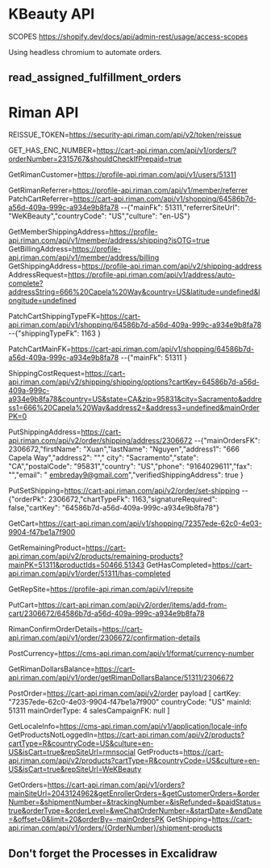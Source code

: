 # KBeauty API

SCOPES https://shopify.dev/docs/api/admin-rest/usage/access-scopes

Using headless chromium to automate orders.

## read_assigned_fulfillment_orders

# Riman API

REISSUE_TOKEN=https://security-api.riman.com/api/v2/token/reissue

GET_HAS_ENC_NUMBER=https://cart-api.riman.com/api/v1/orders/?orderNumber=2315767&shouldCheckIfPrepaid=true

GetRimanCustomer=https://profile-api.riman.com/api/v1/users/51311

GetRimanReferrer=https://profile-api.riman.com/api/v1/member/referrer
PatchCartReferrer=https://cart-api.riman.com/api/v1/shopping/64586b7d-a56d-409a-999c-a934e9b8fa78
--{"mainFk": 51311,"referrerSiteUrl": "WeKBeauty","countryCode": "US","culture": "en-US"}

GetMemberShippingAddress=https://profile-api.riman.com/api/v1/member/address/shipping?isOTG=true
GetBillingAddress=https://profile-api.riman.com/api/v1/member/address/billing
GetShippingAddress=https://profile-api.riman.com/api/v2/shipping-address
AddressRequest=https://profile-api.riman.com/api/v1/address/auto-complete?addressString=666%20Capela%20Way&country=US&latitude=undefined&longitude=undefined

PatchCartShippingTypeFK=https://cart-api.riman.com/api/v1/shopping/64586b7d-a56d-409a-999c-a934e9b8fa78
--{"shippingTypeFk": 1163 }

PatchCartMainFK=https://cart-api.riman.com/api/v1/shopping/64586b7d-a56d-409a-999c-a934e9b8fa78
--{"mainFk": 51311 }

ShippingCostRequest=https://cart-api.riman.com/api/v2/shipping/shipping/options?cartKey=64586b7d-a56d-409a-999c-a934e9b8fa78&country=US&state=CA&zip=95831&city=Sacramento&address1=666%20Capela%20Way&address2=&address3=undefined&mainOrderPK=0

PutShippingAddress=https://cart-api.riman.com/api/v2/order/shipping/address/2306672
--{"mainOrdersFK": 2306672,"firstName": "Xuan","lastName": "Nguyen","address1": "666 Capela Way","address2": "","
city": "Sacramento","state": "CA","postalCode": "95831","country": "US","phone": "9164029611","fax": "","email": "
embreday9@gmail.com","verifiedShippingAddress": true }

PutSetShipping=https://cart-api.riman.com/api/v2/order/set-shipping
--{"orderPk": 2306672,"chartTypeFk": 1163,"signatureRequired": false,"cartKey": "64586b7d-a56d-409a-999c-a934e9b8fa78"}

GetCart=https://cart-api.riman.com/api/v1/shopping/72357ede-62c0-4e03-9904-f47be1a7f900

GetRemainingProduct=https://cart-api.riman.com/api/v2/products/remaining-products?mainPK=51311&productIds=50466,51343
GetHasCompleted=https://cart-api.riman.com/api/v1/order/51311/has-completed

GetRepSite=https://profile-api.riman.com/api/v1/repsite

PutCart=https://cart-api.riman.com/api/v2/order/items/add-from-cart/2306672/64586b7d-a56d-409a-999c-a934e9b8fa78

RimanConfirmOrderDetails=https://cart-api.riman.com/api/v1/order/2306672/confirmation-details

PostCurrency=https://cms-api.riman.com/api/v1/format/currency-number

GetRimanDollarsBalance=https://cart-api.riman.com/api/v1/order/getRimanDollarsBalance/51311/2306672

PostOrder=https://cart-api.riman.com/api/v2/order
payload [
cartKey: "72357ede-62c0-4e03-9904-f47be1a7f900"
countryCode: "US"
mainId: 51311
mainOrderType: 4
salesCampaignFK: null
]

GetLocaleInfo=https://cms-api.riman.com/api/v1/application/locale-info
GetProductsNotLoggedIn=https://cart-api.riman.com/api/v2/products?cartType=R&countryCode=US&culture=en-US&isCart=true&repSiteUrl=rmnsocial
GetProducts=https://cart-api.riman.com/api/v2/products?cartType=R&countryCode=US&culture=en-US&isCart=true&repSiteUrl=WeKBeauty

GetOrders=https://cart-api.riman.com/api/v1/orders?mainSiteUrl=2043124962&getEnrollerOrders=&getCustomerOrders=&orderNumber=&shipmentNumber=&trackingNumber=&isRefunded=&paidStatus=true&orderType=&orderLevel=&weChatOrderNumber=&startDate=&endDate=&offset=0&limit=20&orderBy=-mainOrdersPK
GetShipping=https://cart-api.riman.com/api/v1/orders/{OrderNumber}/shipment-products

## Don't forget the Processes in Excalidraw

